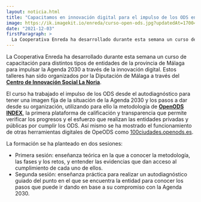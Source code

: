 ```yaml
---
layout: noticia.html
title: "Capacitamos en innovación digital para el impulso de los ODS en la Diputación de Málaga"
image: https://ik.imagekit.io/enreda/curso-open-ods.jpg?updatedAt=1700485217411
date: "2021-12-03"
firstParagraph: >
  La Cooperativa Enreda ha desarrollado durante esta semana un curso de capacitación  para distintos tipos de entidades de la provincia de Málaga para impulsar la Agenda 2030 a través de la innovación digital. Estos talleres han sido organizados por la Diputación de Málaga a través del Centro de Innovación Social La Noria.
---
```


La Cooperativa Enreda ha desarrollado durante esta semana un curso de capacitación  para distintos tipos de entidades de la provincia de Málaga para impulsar la Agenda 2030 a través de la innovación digital. Estos talleres han sido organizados por la Diputación de Málaga a través del [**Centro de Innovación Social La Noria**](https://www.malaga.es/lanoria/).

El curso ha trabajado el impulso de los ODS desde el autodiagnóstico para tener una imagen fija de la situación de la Agenda 2030 y los pasos a dar desde su organización, utilizando para ello la metodología de [**OpenODS INDEX**](https://openods.es/es/p/openods-index/), la primera plataforma de calificación y transparencia que permite verificar los progresos y el esfuerzo que realizan las entidades privadas y públicas por cumplir los ODS. Así mismo se ha mostrado el funcionamiento de otras herramientas digitales de OpeODS como [100ciudades.openods.es](https://100ciudades.openods.es/).

La formación se ha planteado en dos sesiones:
- Primera sesión: enseñanza teórica en la que a conocer la metodología, las fases y los retos, y entender las evidencias que dan acceso al cumplimiento de cada uno de ellos.
- Segunda sesión: enseñanza práctica  para realizar un autodiagnóstico guiado del punto en el que se encuentra la entidad para conocer los pasos que puede ir dando en base a su compromiso con la Agenda 2030.